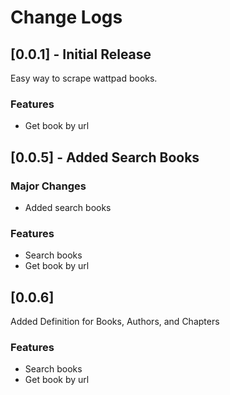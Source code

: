 # Change Logs

## [0.0.1] - Initial Release
Easy way to scrape wattpad books.

### Features
- Get book by url

## [0.0.5] - Added Search Books

### Major Changes
- Added search books

### Features
- Search books
- Get book by url

## [0.0.6] 
Added Definition for Books, Authors, and Chapters

### Features
- Search books
- Get book by url